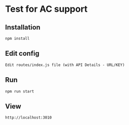 # Test for AC support

## Installation

    npm install

## Edit config

    Edit routes/index.js file (with API Details - URL/KEY)

## Run

    npm run start


## View

    http://localhost:3010